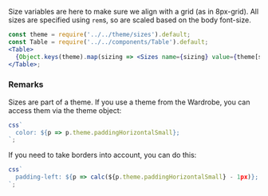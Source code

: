 Size variables are here to make sure we align with a grid (as in 8px-grid). All sizes are specified using `rem`s, so are scaled based on the body font-size.

```jsx noeditor
const theme = require('../../theme/sizes').default;
const Table = require('../../components/Table').default;
<Table>
  {Object.keys(theme).map(sizing => <Sizes name={sizing} value={theme[sizing]} key={sizing} />)}
</Table>;
```

### Remarks

Sizes are part of a theme. If you use a theme from the Wardrobe, you can access them via the theme object:

```js static
css`
  color: ${p => p.theme.paddingHorizontalSmall};
`;
```

If you need to take borders into account, you can do this:

```js static
css`
  padding-left: ${p => calc(${p.theme.paddingHorizontalSmall} - 1px)};
`;
```
